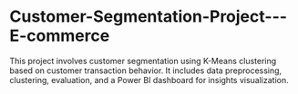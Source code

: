 # Customer-Segmentation-Project---E-commerce
This project involves customer segmentation using K-Means clustering based on customer transaction behavior. It includes data preprocessing, clustering, evaluation, and a Power BI dashboard for insights visualization.
